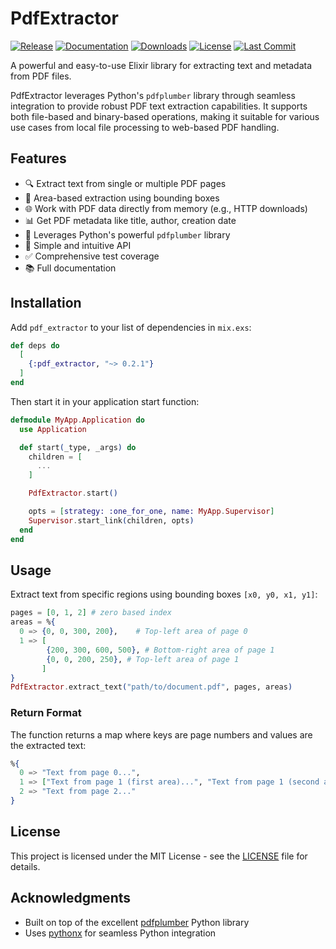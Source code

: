 # PdfExtractor

[![Release](https://img.shields.io/hexpm/v/pdf_extractor.svg)](https://hex.pm/packages/pdf_extractor)
[![Documentation](https://img.shields.io/badge/docs-hexpm-blue.svg)](https://hexdocs.pm/pdf_extractor)
[![Downloads](https://img.shields.io/hexpm/dt/pdf_extractor.svg)](https://hex.pm/packages/pdf_extractor)
[![License](https://img.shields.io/hexpm/l/pdf_extractor.svg)](https://hex.pm/packages/pdf_extractor)
[![Last Commit](https://img.shields.io/github/last-commit/nelsonmestevao/pdf_extractor.svg)](https://github.com/nelsonmestevao/pdf_extractor)


A powerful and easy-to-use Elixir library for extracting text and metadata from PDF files.

PdfExtractor leverages Python's `pdfplumber` library through seamless integration to provide
robust PDF text extraction capabilities. It supports both file-based and binary-based operations,
making it suitable for various use cases from local file processing to web-based PDF handling.

## Features

- 🔍 Extract text from single or multiple PDF pages
- 📍 Area-based extraction using bounding boxes
- 🌐 Work with PDF data directly from memory (e.g., HTTP downloads)
- 📊 Get PDF metadata like title, author, creation date
- 🐍 Leverages Python's powerful `pdfplumber` library
- 🚀 Simple and intuitive API
- ✅ Comprehensive test coverage
- 📚 Full documentation

## Installation

Add `pdf_extractor` to your list of dependencies in `mix.exs`:

```elixir
def deps do
  [
    {:pdf_extractor, "~> 0.2.1"}
  ]
end
```

Then start it in your application start function:

```elixir
defmodule MyApp.Application do
  use Application

  def start(_type, _args) do
    children = [
      ...
    ]

    PdfExtractor.start()

    opts = [strategy: :one_for_one, name: MyApp.Supervisor]
    Supervisor.start_link(children, opts)
  end
end
```

## Usage

Extract text from specific regions using bounding boxes `[x0, y0, x1, y1]`:

```elixir
pages = [0, 1, 2] # zero based index
areas = %{
  0 => {0, 0, 300, 200},    # Top-left area of page 0
  1 => [
        {200, 300, 600, 500}, # Bottom-right area of page 1
        {0, 0, 200, 250}, # Top-left area of page 1
       ]
}
PdfExtractor.extract_text("path/to/document.pdf", pages, areas)
```

### Return Format

The function returns a map where keys are page numbers and values are the extracted text:

```elixir
%{
  0 => "Text from page 0...",
  1 => ["Text from page 1 (first area)...", "Text from page 1 (second area)..."],
  2 => "Text from page 2..."
}
```

## License

This project is licensed under the MIT License - see the [LICENSE](LICENSE) file for details.

## Acknowledgments

- Built on top of the excellent [pdfplumber](https://github.com/jsvine/pdfplumber) Python library
- Uses [pythonx](https://github.com/livebook-dev/pythonx) for seamless Python integration

